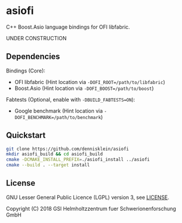# asiofi

C++ Boost.Asio language bindings for OFI libfabric.

UNDER CONSTRUCTION

## Dependencies

Bindings (Core):

- OFI libfabric (Hint location via `-DOFI_ROOT=/path/to/libfabric`)
- Boost.Asio (Hint location via `-DOFI_BOOST=/path/to/boost`)

Fabtests (Optional, enable with `-DBUILD_FABTESTS=ON`):

- Google benchmark (Hint location via `-DOFI_BENCHMARK=/path/to/benchmark`)

## Quickstart

```bash
git clone https://github.com/dennisklein/asiofi
mkdir asiofi_build && cd asiofi_build
cmake -DCMAKE_INSTALL_PREFIX=./asiofi_install ../asiofi
cmake --build . --target install
```

## License

GNU Lesser General Public Licence (LGPL) version 3, see [LICENSE](LICENSE).

Copyright (C) 2018 GSI Helmholtzzentrum fuer Schwerionenforschung GmbH
